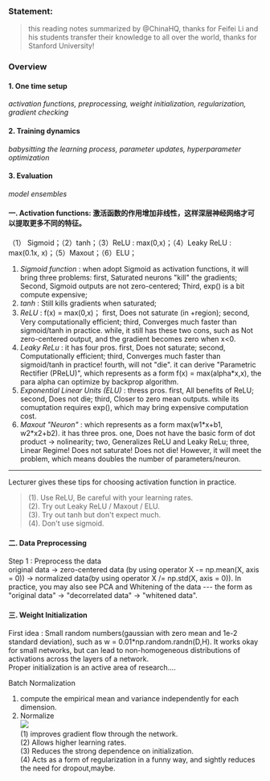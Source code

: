 
### Statement:    
> this reading notes summarized by @ChinaHQ, thanks for Feifei Li and his students transfer their knowledge to all over the world, thanks for Stanford University!
### Overview
#### 1. One time setup   
*activation functions, preprocessing, weight initialization, regularization, gradient checking*
#### 2. Training dynamics   
*babysitting the learning process, parameter updates, hyperparameter optimization*
#### 3. Evaluation   
*model ensembles*    

#### 一. Activation functions: 激活函数的作用增加非线性，这样深层神经网络才可以提取更多不同的特征。   
（1） Sigmoid；（2）tanh；（3）ReLU : max(0,x)；（4）Leaky ReLU : max(0.1x, x)；（5）Maxout；（6）ELU；    
1. *Sigmoid function* : when adopt Sigmoid as activation functions, it will bring three problems: first, Saturated neurons "kill" the gradients; Second, Sigmoid outputs are not zero-centered; Third, exp() is a bit compute expensive;       
2. *tanh* : Still kills gradients when saturated;   
3. *ReLU* : f(x) = max(0,x)； first, Does not saturate (in +region); second, Very computationally efficient; third, Converges much faster than sigmoid/tanh in practice. while, it still has these two cons, such as Not zero-centered output, and the gradient becomes zero when x<0.    
4. *Leaky ReLu* : it has four pros. first, Does not saturate; second, Computationally efficient; third, Converges much faster than sigmoid/tanh in practice! fourth, will not "die". it can derive "Parametric Rectifier (PReLU)", which represents as a form f(x) = max(alpha\*x,x), the para alpha can optimize by backprop algorithm. 
5. *Exponential Linear Units (ELU)* : thress pros. first, All benefits of ReLU; second, Does not die; third, Closer to zero mean outputs. while its comuptation requires exp(), which may bring expensive computation cost.    
6. *Maxout "Neuron"* : which represents as a form max(w1\*x+b1, w2\*x2+b2). it has three pros. one, Does not have the basic form of dot product -> nolinearity; two, Generalizes ReLU and Leaky ReLu; three, Linear Regime! Does not saturate! Does not die! However, it will meet the problem, which means doubles the number of parameters/neuron.   
- - -
Lecturer gives these tips for choosing activation function in practice.
> (1). Use ReLU, Be careful with your learning rates.    
> (2). Try out Leaky ReLU / Maxout / ELU.   
> (3). Try out tanh but don't expect much.   
> (4). Don't use sigmoid.   
#### 二. Data Preprocessing   
Step 1 : Preprocess the data   
original data -> zero-centered data (by using operator X -= np.mean(X, axis = 0)) -> normalized data(by using operator X /= np.std(X, axis = 0)). In practice, you may also see PCA and Whitening of the data --- the form as "original data" -> "decorrelated data" -> "whitened data".    
#### 三. Weight Initialization    
First idea : Small random numbers(gaussian with zero mean and 1e-2 standard deviation), such as w = 0.01\*np.random.randn(D,H). It works okay for small networks, but can lead to non-homogeneous distributions of activations across the layers of a network.    
Proper initialization is an active area of research....    
    
Batch Normalization   
1. compute the empirical mean and variance independently for each dimension.   
2. Normalize   
![](https://github.com/YunTuring/deeplearning.github.io/blob/master/CS231n-2016winter/Pictures/Batch%20Normalization.png)   
(1) improves gradient flow through the network.   
(2) Allows higher learning rates.   
(3) Reduces the strong dependence on initialization.    
(4) Acts as a form of regularization in a funny way, and sightly reduces the need for dropout,maybe.   










